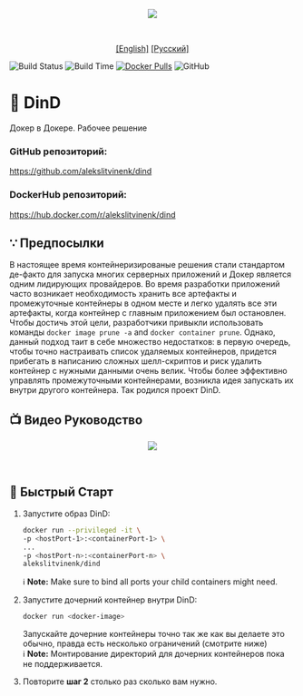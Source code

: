 <p align=center><img src="https://alekslitvinenk.github.io/dind/DinD-NewLogo.png"></p><br>

<p align="center">
<a href="https://github.com/alekslitvinenk/dind/blob/master/README.md">[English]</a>
<a href="https://github.com/alekslitvinenk/dind/blob/master/docs/README_RU.md">[Русский]</a>
<br>

![Build Status](http://cicd.dockovpn.io/build/dind)
![Build Time](http://cicd.dockovpn.io/built/dind)
[![Docker Pulls](https://img.shields.io/docker/pulls/alekslitvinenk/dind.svg)](https://hub.docker.com/r/alekslitvinenk/dind/)
![GitHub](https://img.shields.io/github/license/alekslitvinenk/dind)

# 💎 DinD
Докер в Докере. Рабочее решение

### GitHub репозиторий:
https://github.com/alekslitvinenk/dind
### DockerHub репозиторий:
https://hub.docker.com/r/alekslitvinenk/dind

## ∵ Предпосылки
В настоящее время контейнеризированые решения стали стандартом де-факто для запуска многих серверных приложений и Докер является одним лидирующих провайдеров. Во время разработки приложений часто возникает необходимость хранить все артефакты и промежуточные контейнеры в одном месте и легко удалять все эти артефакты, когда контейнер с главным приложением был остановлен. Чтобы достичь этой цели, разработчики привыкли использовать команды `docker image prune -a` and `docker container prune`. Однако, данный подход таит в себе множество недостатков: в первую очередь, чтобы точно настраивать список удаляемых контейнеров, придется прибегать в написанию сложных шелл-скриптов и риск удалить контейнер с нужными данными очень велик. Чтобы более эффективно управлять промежуточными контейнерами, возникла идея запускать их внутри другого контейнера. Так родился проект DinD.

## 📺 Видео Руководство
<p align=center><a href="https://youtu.be/Fn7Fb8bCHSc"><img src="https://alekslitvinenk.github.io/docker-openvpn/assets/img/video-cover-play.png"></a></p><br>

## 🚀 Быстрый Старт
1. Запустите образ DinD:
    ```bash
    docker run --privileged -it \
    -p <hostPort-1>:<containerPort-1> \
    ...
    -p <hostPort-n>:<containerPort-n> \
    alekslitvinenk/dind
    ```
    ℹ️ **Note:** Make sure to bind all ports your child containers might need.

2. Запустите дочерний контейнер внутри DinD:
    ```bash
    docker run <docker-image>
    ```
    Запускайте дочерние контейнеры точно так же как вы делаете это обычно, правда есть несколько ограничений (смотрите ниже)<br>
    ℹ️ **Note:** Монтирование директорий для дочерних контейнеров пока не поддерживается.
  
 3. Повторите **шаг 2** столько раз сколько вам нужно.

